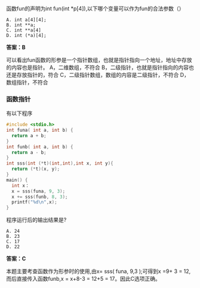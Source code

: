 ###
函数fun的声明为int fun(int *p[4]),以下哪个变量可以作为fun的合法参数（）
```
A. int a[4][4];
B. int **a;
C. int **a[4]
D. int (*a)[4];
```
**答案：B**

可以看出fun函数的形参是一个指针数组，也就是指针指向一个地址，地址中存放的内容也是指针。
A，二维数组，不符合
B，二级指针，也就是指针指向的内容也还是存放指针的，符合
C，二级指针数组，数组的内容是二级指针，不符合
D，数组指针，不符合

### 函数指针
有以下程序
``` C
#include <stdio.h>
int funa( int a, int b) {
  return a + b;
}
int funb( int a, int b) {
  return a - b;
}
int sss(int (*t)(int,int),int x, int y){
  return (*t)(x, y);
}
main() {
  int x：
  x = sss(funa, 9, 3);
  x += sss(funb, 8, 3);
  printf("%d\n",x);
}
```
程序运行后的输出结果是?
```
A. 24
B. 23
C. 17
D. 22
```
**答案：C**

本题主要考查函数作为形参时的使用,由x= sss( funa, 9,3 );可得到x =9+ 3 = 12,而后直接传入函数funb,x = x+8-3 = 12+5 = 17。因此C选项正确。
